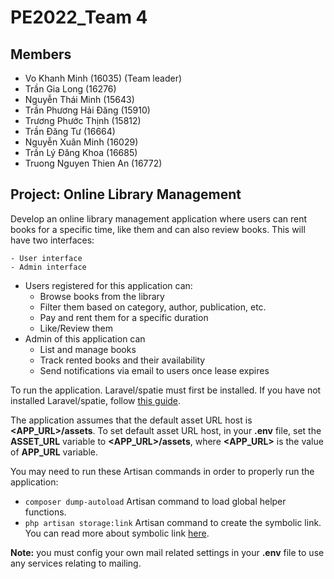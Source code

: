 # PE2022_Team 4

## Members
 - Vo Khanh Minh (16035) (Team leader)
 - Trần Gia Long (16276)
 - Nguyễn Thái Minh (15643)
 - Trần Phương Hải Đăng (15910)
 - Trương Phước Thịnh (15812)
 - Trần Đăng Tư (16664)
 - Nguyễn Xuân Minh (16029)
 - Trần Lý Đăng Khoa (16685)
 - Truong Nguyen Thien An (16772)

## Project: Online Library Management

Develop an online library management application where users can rent books for a specific time, like them and can also review books. This will have two interfaces:

    - User interface
    - Admin interface

* Users registered for this application can:
    - Browse books from the library
    - Filter them based on category, author, publication, etc.
    - Pay and rent them for a specific duration
    - Like/Review them
* Admin of this application can
    - List and manage books
    - Track rented books and their availability
    - Send notifications via email to users once lease expires

To run the application. Laravel/spatie must first be installed. If you have not installed Laravel/spatie, follow [this guide](https://spatie.be/docs/laravel-permission/v5/installation-laravel).

The application assumes that the default asset URL host is **<APP\_URL>/assets**. To set default asset URL host, in your **.env** file, set the **ASSET\_URL** variable to **<APP\_URL>/assets**, where **<APP\_URL>** is the value of **APP\_URL** variable.

You may need to run these Artisan commands in order to properly run the application:

*   `composer dump-autoload` Artisan command to load global helper functions.
*   `php artisan storage:link` Artisan command to create the symbolic link. You can read more about symbolic link [here](https://laravel.com/docs/9.x/filesystem#the-public-disk).

**Note:** you must config your own mail related settings in your **.env** file to use any services relating to mailing.
